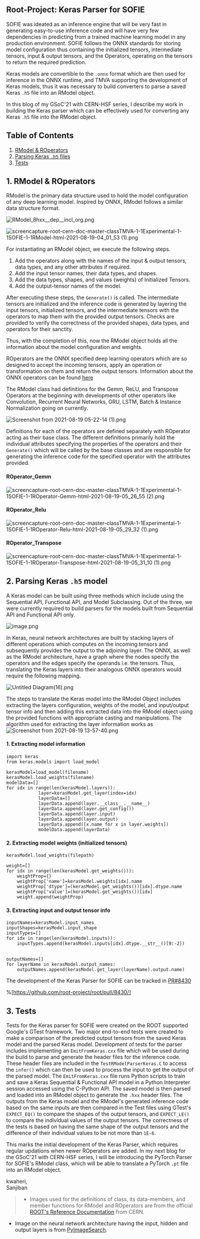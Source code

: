 ## Root-Project: Keras Parser for SOFIE

SOFIE was ideated as an inference engine that will be very fast in generating easy-to-use inference code and will have very few dependencies in predicting from a trained machine learning model in any production environment. SOFIE follows the ONNX standards for storing model configuration thus containing the initialized tensors, intermediate tensors, input & output tensors, and the Operators, operating on the tensors to return the required prediction. 

Keras models are convertible to the `.onnx` format which are then used for inference in the ONNX runtime, and TMVA supporting the development of Keras models, thus it was necessary to build converters to parse a saved Keras `.h5` file into an RModel object. 

In this blog of my GSoC'21 with CERN-HSF series, I describe my work in building the Keras parser which can be effectively used for converting any Keras `.h5` file into the RModel object.

## Table of Contents
1.  [RModel & ROperators](#1-rmodel-and-roperators) 
2.  [Parsing Keras `.h5` files](#2-parsing-keras-h5-model) 
3.  [Tests](#3-tests) 

## 1. RModel & ROperators
RModel is the primary data structure used to hold the model configuration of any deep learning model. Inspired by ONNX, RModel follows a similar data structure format.

![RModel_8hxx__dep__incl_org.png](https://cdn.hashnode.com/res/hashnode/image/upload/v1629325803365/g5ngrKvua.png)

![screencapture-root-cern-doc-master-classTMVA-1-1Experimental-1-1SOFIE-1-1RModel-html-2021-08-19-04_01_53 (1).png](https://cdn.hashnode.com/res/hashnode/image/upload/v1629326058107/ahVhVtYFz.png)

For instantiating an RModel object, we execute the following steps. 
1.  Add the operators along with the names of the input & output tensors, data types, and any other attributes if required.
2. Add the input tensor names, their data types, and shapes.
3. Add the data types, shapes, and values (weights) of Initialized Tensors.
4. Add the output-tensor names of the model.

After executing these steps, the `Generate()` is called. The intermediate tensors are initialized and the inference code is generated by layering the input tensors, initialized tensors, and the intermediate tensors with the operators to map them with the provided output tensors. Checks are provided to verify the correctness of the provided shapes, data types, and operators for their sanctity.  

Thus, with the completion of this, now the RModel object holds all the information about the model configuration and weights. 

ROperators are the ONNX specified deep learning operators which are so designed to accept the incoming tensors, apply an operation or transformation on them and return the output tensors. Information about the ONNX operators can be found  [here](https://github.com/onnx/onnx/blob/master/docs/Operators.md) 

The RModel class had definitions for the Gemm, ReLU, and Transpose Operators at the beginning with developments of other operators like Convolution, Recurrent Neural Networks, GRU, LSTM, Batch & Instance Normalization going on currently.

![Screenshot from 2021-08-19 05-22-14 (1).png](https://cdn.hashnode.com/res/hashnode/image/upload/v1629396346186/N0JdYdDoY.png)

Definitions for each of the operators are defined separately with ROperator acting as their base class. The different definitions primarily hold the individual attributes specifying the properties of the operators and their `Generate()` which will be called by the base classes and are responsible for generating the inference code for the specified operator with the attributes provided.

#### ROperator_Gemm

![screencapture-root-cern-doc-master-classTMVA-1-1Experimental-1-1SOFIE-1-1ROperator-Gemm-html-2021-08-19-05_26_55 (2).png](https://cdn.hashnode.com/res/hashnode/image/upload/v1629396453188/yJmPdaC5w.png)

#### ROperator_Relu

![screencapture-root-cern-doc-master-classTMVA-1-1Experimental-1-1SOFIE-1-1ROperator-Relu-html-2021-08-19-05_29_32 (1).png](https://cdn.hashnode.com/res/hashnode/image/upload/v1629331245389/bardHWZVg.png)

#### ROperator_Transpose

![screencapture-root-cern-doc-master-classTMVA-1-1Experimental-1-1SOFIE-1-1ROperator-Transpose-html-2021-08-19-05_31_10 (1).png](https://cdn.hashnode.com/res/hashnode/image/upload/v1629331338792/Flv7Ui9Xn.png)


## 2. Parsing Keras `.h5` model
A Keras model can be built using three methods which include using the Sequential API, Functional API, and Model Subclassing. Out of the three, we were currently required to build parsers for the models built from Sequential API and Functional API only.

![image.png](https://cdn.hashnode.com/res/hashnode/image/upload/v1629331898167/G0hSAg359.png)

In Keras, neural network architectures are built by stacking layers of different operations which computes on the incoming tensors and subsequently provides the output to the adjoining layer. The ONNX, as well as the RModel architecture, have a graph where the nodes specify the operators and the edges specify the operands i.e. the tensors. Thus, translating the Keras layers into their analogous ONNX operators would require the following mapping.

![Untitled Diagram(16).png](https://cdn.hashnode.com/res/hashnode/image/upload/v1629333142012/NCY-rVW2o.png)

The steps to translate the Keras model into the RModel Object includes extracting the layers configuration, weights of the model, and input/output tensor info and then adding this extracted data into the RModel object using the provided functions with appropriate casting and manipulations. The algorithm used for extracting the layer information works as
![Screenshot from 2021-08-19 13-57-40.png](https://cdn.hashnode.com/res/hashnode/image/upload/v1629361705963/RlJKox4wB.png)

#### 1. Extracting model information
```
import keras
from keras.models import load_model   

kerasModel=load_model(filename) 
kerasModel.load_weights(filename)
modelData=[]
for idx in range(len(kerasModel.layers)):
            layer=kerasModel.get_layer(index=idx)
            layerData=[]
            layerData.append(layer.__class__.__name__)
            layerData.append(layer.get_config())
            layerData.append(layer.input)
            layerData.append(layer.output)
            layerData.append([x.name for x in layer.weights])
            modelData.append(layerData)
```
#### 2. Extracting model weights (initialized tensors)
```
kerasModel.load_weights(filepath)

weight=[]
for idx in range(len(kerasModel.get_weights())):
    weightProp={}
    weightProp['name']=kerasModel.weights[idx].name
    weightProp['dtype']=(kerasModel.get_weights())[idx].dtype.name
    weightProp['value']=(kerasModel.get_weights())[idx]
    weight.append(weightProp)
```
#### 3. Extracting input and output tensor info 
```
inputNames=kerasModel.input_names
inputShapes=kerasModel.input_shape
inputTypes=[]
for idx in range(len(kerasModel.inputs)):
    inputTypes.append(kerasModel.inputs[idx].dtype.__str__()[9:-2])


outputNames=[]
for layerName in kerasModel.output_names:
    outputNames.append(kerasModel.get_layer(layerName).output.name)  
```
The development of the Keras Parser for SOFIE can be tracked in [ PR#8430](https://github.com/root-project/root/pull/8430/) 

%[https://github.com/root-project/root/pull/8430/]


## 3. Tests 
Tests for the Keras parser for SOFIE were created on the ROOT supported Google's GTest framework. Two major end-to-end tests were created to make a comparison of the predicted output tensors from the saved Keras model and the parsed Keras model. Development of tests for the parser includes implementing an `EmitFromKeras.cxx` file which will be used during the build to parse and generate the header files for the inference code. These header files are included in the `TestRModelParserKeras.C` to access the `infer()` which can then be used to process the input to get the output of the parsed model. The `EmitFromKeras.cxx` file runs Python scripts to train and save a Keras Sequential & Functional API model in a Python Interpreter session accessed using the C-Python API. The saved model is then parsed and loaded into an RModel object to generate the `.hxx` header files. The outputs from the Keras model and the RModel's generated inference code based on the same inputs are then compared in the Test files using GTest's `EXPECT_EQ()` to compare the shapes of the output tensors, and  `EXPECT_LE()` to compare the individual values of the output tensors. The correctness of the tests is based on having the same shape of the output tensors and the difference of their individual values to be not more than `1E-6`.

This marks the initial development of the Keras Parser, which requires regular updations when newer ROperators are added. 
In my next blog for the GSoC'21 with CERN-HSF series, I will be introducing the PyTorch Parser for SOFIE's RModel class, which will be able to translate a PyTorch `.pt` file into an RModel object.
  
kwaheri,  
Sanjiban  
  
  

> - Images used for the definitions of class, its data-members, and member functions for RModel and ROperators are from the official  [ROOT's Reference Documentation](https://root.cern/doc/master/)  from CERN.  
- Image on the neural network architecture having the input, hidden and output layers is from  [PyImageSearch](https://www.pyimagesearch.com/2016/09/26/a-simple-neural-network-with-python-and-keras/). 

